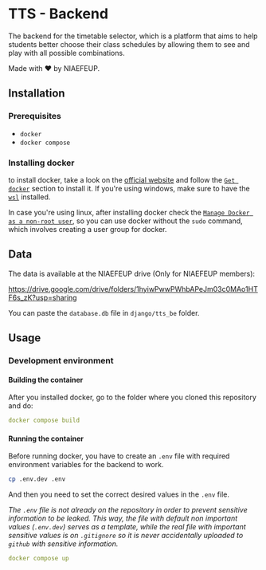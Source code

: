 # TTS - Backend

The backend for the timetable selector, which is a platform that aims to help students better choose their class schedules by allowing them to see and play with all possible combinations.

Made with ❤️ by NIAEFEUP.

## Installation 
### Prerequisites
- `docker`
- `docker compose` 

### Installing docker 
to install docker, take a look on the [official website](https://www.docker.com/) and follow the [`Get docker`](https://docs.docker.com/get-docker/) section to install it. If you're using windows, make sure to have the [`wsl`](https://docs.microsoft.com/en-us/windows/wsl/install) installed.   

In case you're using linux, after installing docker check the [`Manage Docker as a non-root user`](https://docs.docker.com/engine/install/linux-postinstall/), so you can use docker without the `sudo` command, which involves creating a user group for docker.

## Data

The data is available at the NIAEFEUP drive (Only for NIAEFEUP members):

https://drive.google.com/drive/folders/1hyiwPwwPWhbAPeJm03c0MAo1HTF6s_zK?usp=sharing

You can paste the `database.db` file in `django/tts_be` folder.

## Usage 

### Development environment 

#### Building the container

After you installed docker, go to the folder where you cloned this repository and do:

```yaml
docker compose build
```
#### Running the container

Before running docker, you have to create an `.env` file with required environment variables for the backend to work.

```bash
cp .env.dev .env
```

And then you need to set the correct desired values in the `.env` file. 

*The `.env` file is not already on the repository in order to prevent sensitive information to be leaked. This way, the file with default non important values (`.env.dev`) serves as a template, while the real file with important sensitive values is on `.gitignore` so it is never accidentally
uploaded to `github` with sensitive information.*

```yaml
docker compose up 
```